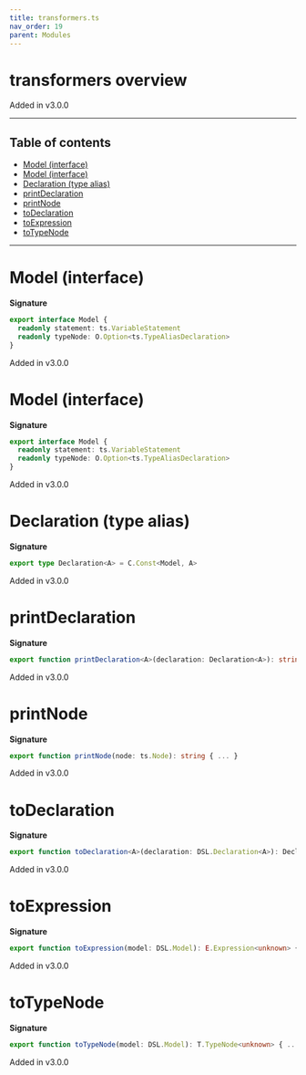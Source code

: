 ```yaml
---
title: transformers.ts
nav_order: 19
parent: Modules
---
```


# transformers overview

Added in v3.0.0

---

<h2 class="text-delta">Table of contents</h2>

- [Model (interface)](#model-interface)
- [Model (interface)](#model-interface-1)
- [Declaration (type alias)](#declaration-type-alias)
- [printDeclaration](#printdeclaration)
- [printNode](#printnode)
- [toDeclaration](#todeclaration)
- [toExpression](#toexpression)
- [toTypeNode](#totypenode)

---

# Model (interface)

**Signature**

```ts
export interface Model {
  readonly statement: ts.VariableStatement
  readonly typeNode: O.Option<ts.TypeAliasDeclaration>
}
```

Added in v3.0.0

# Model (interface)

**Signature**

```ts
export interface Model {
  readonly statement: ts.VariableStatement
  readonly typeNode: O.Option<ts.TypeAliasDeclaration>
}
```

Added in v3.0.0

# Declaration (type alias)

**Signature**

```ts
export type Declaration<A> = C.Const<Model, A>
```

Added in v3.0.0

# printDeclaration

**Signature**

```ts
export function printDeclaration<A>(declaration: Declaration<A>): string { ... }
```

Added in v3.0.0

# printNode

**Signature**

```ts
export function printNode(node: ts.Node): string { ... }
```

Added in v3.0.0

# toDeclaration

**Signature**

```ts
export function toDeclaration<A>(declaration: DSL.Declaration<A>): Declaration<A> { ... }
```

Added in v3.0.0

# toExpression

**Signature**

```ts
export function toExpression(model: DSL.Model): E.Expression<unknown> { ... }
```

Added in v3.0.0

# toTypeNode

**Signature**

```ts
export function toTypeNode(model: DSL.Model): T.TypeNode<unknown> { ... }
```

Added in v3.0.0
